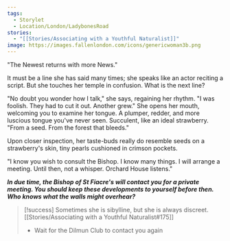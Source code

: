 ```yaml
---
tags:
  - Storylet
  - Location/London/LadybonesRoad
stories:
  - "[[Stories/Associating with a Youthful Naturalist]]"
image: https://images.fallenlondon.com/icons/genericwoman3b.png
---
```

"The Newest returns with more News."

It must be a line she has said many times; she speaks like an actor reciting a script. But she touches her temple in confusion. What is the next line?

"No doubt you wonder how I talk," she says, regaining her rhythm. "I was foolish. They had to cut it out. Another grew." She opens her mouth, welcoming you to examine her tongue. A plumper, redder, and more luscious tongue you've never seen. Succulent, like an ideal strawberry. "From a seed. From the forest that bleeds."

Upon closer inspection, her taste-buds really do resemble seeds on a strawberry's skin, tiny pearls cushioned in crimson pockets.

"I know you wish to consult the Bishop. I know many things. I will arrange a meeting. Until then, not a whisper. Orchard House listens."

***In due time, the Bishop of St Fiacre's will contact you for a private meeting. You should keep these developments to yourself before then. Who knows what the walls might overhear?***


> [!success]
> Sometimes she is sibylline, but she is always discreet.
> [[Stories/Associating with a Youthful Naturalist#175]]
> - Wait for the Dilmun Club to contact you again
